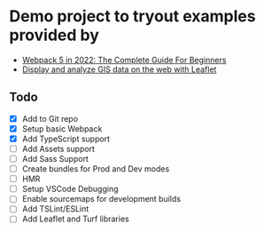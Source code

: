 # Demo project to tryout examples provided by 
- [Webpack 5 in 2022: The Complete Guide For Beginners](https://www.udemy.com/course/webpack-from-beginner-to-advanced/learn/lecture/34709012#overview)
- [Display and analyze GIS data on the web with Leaflet](https://www.udemy.com/course/display-and-analyze-gis-data-on-the-web/learn/lecture/7273050?start=15#overview) 

## Todo
- [x] Add to Git repo
- [x] Setup basic Webpack
- [x] Add TypeScript support
- [ ] Add Assets support
- [ ] Add Sass Support
- [ ] Create  bundles for Prod and Dev modes
- [ ] HMR
- [ ] Setup VSCode Debugging
- [ ] Enable sourcemaps for development builds
- [ ] Add TSLint/ESLint
- [ ] Add Leaflet and Turf libraries